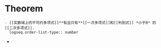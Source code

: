 # Theorem
	- [[实数域上的不可约多项式]]**有且只有**[[一次多项式]]和[[判别式]] *小于0* 的[[二次多项式]].
	  logseq.order-list-type:: number
-